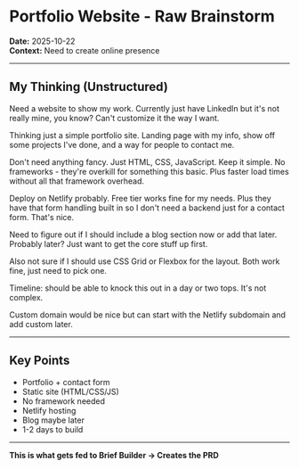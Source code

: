# Portfolio Website - Raw Brainstorm

**Date:** 2025-10-22  
**Context:** Need to create online presence

---

## My Thinking (Unstructured)

Need a website to show my work. Currently just have LinkedIn but it's not really mine, you know? Can't customize it the way I want.

Thinking just a simple portfolio site. Landing page with my info, show off some projects I've done, and a way for people to contact me.

Don't need anything fancy. Just HTML, CSS, JavaScript. Keep it simple. No frameworks - they're overkill for something this basic. Plus faster load times without all that framework overhead.

Deploy on Netlify probably. Free tier works fine for my needs. Plus they have that form handling built in so I don't need a backend just for a contact form. That's nice.

Need to figure out if I should include a blog section now or add that later. Probably later? Just want to get the core stuff up first.

Also not sure if I should use CSS Grid or Flexbox for the layout. Both work fine, just need to pick one.

Timeline: should be able to knock this out in a day or two tops. It's not complex.

Custom domain would be nice but can start with the Netlify subdomain and add custom later.

---

## Key Points
- Portfolio + contact form
- Static site (HTML/CSS/JS)
- No framework needed
- Netlify hosting
- Blog maybe later
- 1-2 days to build

---

**This is what gets fed to Brief Builder → Creates the PRD**
